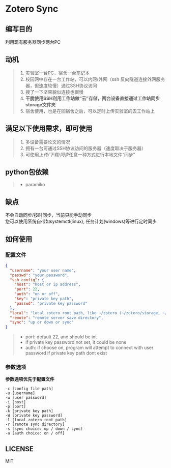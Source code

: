 # Zotero Sync

## 编写目的  
利用现有服务器同步两台PC  

## 动机  
> 1. 实验室一台PC，宿舍一台笔记本
> 2. 校园网中存在一台工作站，可以内网/外网（ssh 反向隧道连接外网服务器，但速度较慢）通过SSH协议访问
> 3. 搜了一下坚果貌似连接也很慢
> 4. **干脆使用SSH利用工作站做“云”存储，两台设备直接通过工作站同步storage文件夹**
> 5. 宿舍使用，也是在回宿舍之后，可以定时上传实验室的去工作站上

## 满足以下使用需求，即可使用  
> 1. 多设备需要论文的情况
> 2. 拥有一台可通过SSH协议访问的服务器（速度取决于服务器）
> 3. 可使用*上传/下载/同步*任意一种方式进行本地文件“同步”

## python包依赖
> * paramiko

## 缺点
不会自动同步/按时同步，当前只能手动同步  
您可以使用系统自带如systemctl(linux), 任务计划(windows)等进行定时同步

## 如何使用  
### 配置文件 
```json
{
  "username": "your user name",
  "passwd": "your password",
  "ssh_config": {
    "host": "host or ip address",
    "port": 22,
    "auth": "on or off",
    "key": "private key path",
    "passwd": "private key password"
  },
  "local": "local zotero root path, like ~/zotero (~/zotero/storage, ~/zotero/style, ..., and so on)",
  "remote": "remote server save directory",
  "sync": "up or down or sync"
}
```
> * port: default 22, and should be int
> * if private key password not set, it could be none
> * auth: if choose on, program will attempt to connect with user password if private key path dont exist

### 参数选项  
**参数选项优先于配置文件**  
```
-c [config file path]
-u [username]
-w [user password]
-i [host]
-p [port]
-k [private key path]
-W [private key password]
-l [local zotero root path]
-r [remote sync directory]
-s [sync choice: up / down / sync]
-a [auth choice: on / off]
```

## LICENSE
MIT
